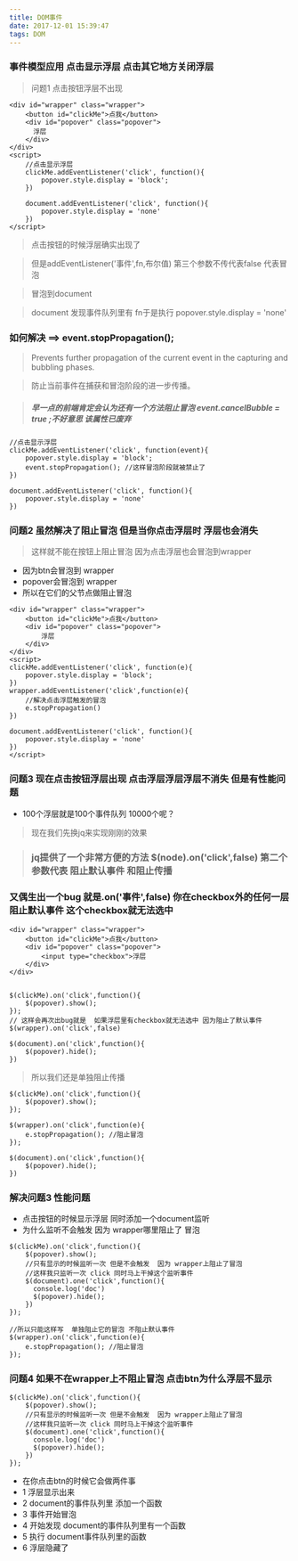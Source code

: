 ```yaml
---
title: DOM事件
date: 2017-12-01 15:39:47
tags: DOM
---
```


### 事件模型应用 点击显示浮层 点击其它地方关闭浮层

> 问题1 点击按钮浮层不出现
```
<div id="wrapper" class="wrapper">
    <button id="clickMe">点我</button>
    <div id="popover" class="popover">
      浮层
    </div>
</div>
<script>
    //点击显示浮层 
    clickMe.addEventListener('click', function(){
        popover.style.display = 'block';
    })

    document.addEventListener('click', function(){
        popover.style.display = 'none'
    })
</script>
```
> 点击按钮的时候浮层确实出现了 

> 但是addEventListener('事件',fn,布尔值) 第三个参数不传代表false 代表冒泡

> 冒泡到document  

> document 发现事件队列里有 fn于是执行   popover.style.display = 'none'

### 如何解决 ==> event.stopPropagation(); 
> Prevents further propagation of the current event in the capturing and bubbling phases.

> 防止当前事件在捕获和冒泡阶段的进一步传播。

> ##### 早一点的前端肯定会认为还有一个方法阻止冒泡 event.cancelBubble = true ;不好意思 该属性已废弃

```
//点击显示浮层 
clickMe.addEventListener('click', function(event){
    popover.style.display = 'block';
    event.stopPropagation(); //这样冒泡阶段就被禁止了 
})

document.addEventListener('click', function(){
    popover.style.display = 'none'
})
```

### 问题2 虽然解决了阻止冒泡 但是当你点击浮层时  浮层也会消失

> 这样就不能在按钮上阻止冒泡 因为点击浮层也会冒泡到wrapper
- 因为btn会冒泡到 wrapper 
- popover会冒泡到 wrapper
- 所以在它们的父节点做阻止冒泡

```
<div id="wrapper" class="wrapper">
    <button id="clickMe">点我</button>
    <div id="popover" class="popover">
        浮层
    </div>
</div>
<script>
clickMe.addEventListener('click', function(e){
    popover.style.display = 'block';
})
wrapper.addEventListener('click',function(e){
    //解决点击浮层触发的冒泡
    e.stopPropagation()
})

document.addEventListener('click', function(){
    popover.style.display = 'none'
})
</script>
```

### 问题3 现在点击按钮浮层出现  点击浮层浮层浮层不消失 但是有性能问题
- 100个浮层就是100个事件队列  10000个呢？

> 现在我们先换jq来实现刚刚的效果

> ### jq提供了一个非常方便的方法  $(node).on('click',false) 第二个参数代表 阻止默认事件 和阻止传播

### 又偶生出一个bug 就是.on('事件',false) 你在checkbox外的任何一层 阻止默认事件 这个checkbox就无法选中

```
<div id="wrapper" class="wrapper">
    <button id="clickMe">点我</button>
    <div id="popover" class="popover">
        <input type="checkbox">浮层
    </div>
</div>


$(clickMe).on('click',function(){
    $(popover).show();
});
// 这样会再次出bug就是  如果浮层里有checkbox就无法选中 因为阻止了默认事件 
$(wrapper).on('click',false)  

$(document).on('click',function(){
    $(popover).hide();
})

```

> 所以我们还是单独阻止传播 

```
$(clickMe).on('click',function(){
    $(popover).show();
});

$(wrapper).on('click',function(e){
    e.stopPropagation(); //阻止冒泡
});  

$(document).on('click',function(){
    $(popover).hide();
})
```

### 解决问题3 性能问题
- 点击按钮的时候显示浮层 同时添加一个document监听
- 为什么监听不会触发 因为 wrapper哪里阻止了 冒泡
```
$(clickMe).on('click',function(){
    $(popover).show();
    //只有显示的时候监听一次 但是不会触发  因为 wrapper上阻止了冒泡
    //这样我只监听一次 click 同时马上干掉这个监听事件   
    $(document).one('click',function(){
      console.log('doc')
      $(popover).hide();
    })
});

//所以只能这样写  单独阻止它的冒泡 不阻止默认事件
$(wrapper).on('click',function(e){
    e.stopPropagation(); //阻止冒泡
});
```

### 问题4 如果不在wrapper上不阻止冒泡 点击btn为什么浮层不显示
```
$(clickMe).on('click',function(){
    $(popover).show();
    //只有显示的时候监听一次 但是不会触发  因为 wrapper上阻止了冒泡
    //这样我只监听一次 click 同时马上干掉这个监听事件   
    $(document).one('click',function(){
      console.log('doc')
      $(popover).hide();
    })
});
```
- 在你点击btn的时候它会做两件事
- 1 浮层显示出来
- 2 document的事件队列里 添加一个函数
- 3 事件开始冒泡
- 4 开始发现 document的事件队列里有一个函数
- 5 执行 document事件队列里的函数
- 6 浮层隐藏了

